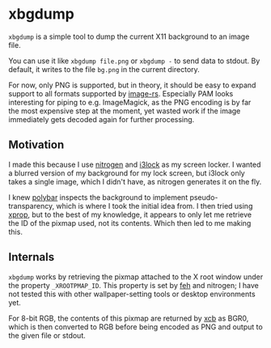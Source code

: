 # xbgdump

`xbgdump` is a simple tool to dump the current X11 background to an image file.

You can use it like `xbgdump file.png` or `xbgdump -` to send data to stdout. By default, it writes to the file `bg.png` in the current directory.

For now, only PNG is supported, but in theory, it should be easy to expand support to all formats supported by [image-rs](https://github.com/image-rs/image). Especially PAM looks interesting for piping to e.g. ImageMagick, as the PNG encoding is by far the most expensive step at the moment, yet wasted work if the image immediately gets decoded again for further processing.

## Motivation

I made this because I use [nitrogen](https://github.com/l3ib/nitrogen) and [i3lock](https://github.com/i3/i3lock) as my screen locker. I wanted a blurred version of my background for my lock screen, but i3lock only takes a single image, which I didn't have, as nitrogen generates it on the fly.

I knew [polybar](https://github.com/polybar/polybar) inspects the background to implement pseudo-transparency, which is where I took the initial idea from. I then tried using [xprop](https://gitlab.freedesktop.org/xorg/app/xprop), but to the best of my knowledge, it appears to only let me retrieve the ID of the pixmap used, not its contents. Which then led to me making this.

## Internals

`xbgdump` works by retrieving the pixmap attached to the X root window under the property `_XROOTPMAP_ID`. This property is set by [feh](https://github.com/derf/feh) and nitrogen; I have not tested this with other wallpaper-setting tools or desktop environments yet.

For 8-bit RGB, the contents of this pixmap are returned by [xcb](https://github.com/rtbo/rust-xcb) as BGR0, which is then converted to RGB before being encoded as PNG and output to the given file or stdout.
